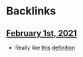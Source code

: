 
# Backlinks
## [February 1st, 2021](<February 1st, 2021.md>)
- Really like [this](((8v8Lq9E8o))) [definition]([Definitions](<Definitions.md>))

